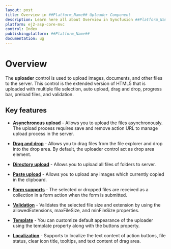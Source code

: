 ```yaml
---
layout: post
title: Overview in ##Platform_Name## Uploader Component
description: Learn here all about Overview in Syncfusion ##Platform_Name## Uploader component of Syncfusion Essential JS 2 and more.
platform: ej2-asp-core-mvc
control: Index
publishingplatform: ##Platform_Name##
documentation: ug
---
```


# Overview

The **uploader** control is used to upload images, documents, and other files to the server.
This control is the extended version of HTML5 that is uploaded with multiple file selection, auto upload,
drag and drop, progress bar, preload files, and validation.

## Key features

* **[Asynchronous upload](./async/)** - Allows you to upload the files asynchronously.
The upload process requires save and remove action URL to manage upload process in the server.

* **[Drag and drop](./file-source/#drag-and-drop)** - Allows you to drag files from the file explorer and drop into the drop area.
By default, the uploader control act as drop area element.

* **[Directory upload](./file-source/#directory-upload)** - Allows you to upload all files of folders to server.

* **[Paste upload](./file-source/#paste-to-upload)** - Allows you to upload any images which currently copied in the clipboard.

* **[Form supports](./form-support/)** - The selected or dropped files are received as a collection in a
form action when the form is submitted.

* **[Validation](./validation/)** - Validates the selected file size and extension by using the allowedExtensions,
maxFileSize, and minFileSize properties.

* **[Template](./template/)** - You can customize default appearance of the uploader using the template
property along with the buttons property.

* **[Localization](./localization/)** - Supports to localize the text content of action buttons,
file status, clear icon title, tooltips, and text content of drag area.